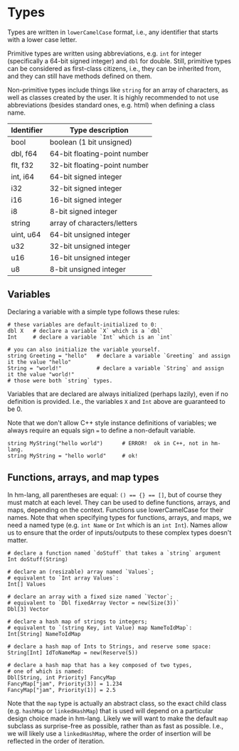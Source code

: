 # Types

Types are written in `lowerCamelCase` format, i.e., any identifier
that starts with a lower case letter.

Primitive types are written using abbreviations, e.g. `int` for integer
(specifically a 64-bit signed integer) and `dbl` for double.  Still,
primitive types can be considered as first-class citizens, i.e., they
can be inherited from, and they can still have methods defined on them.

Non-primitive types include things like `string` for an array of
characters, as well as classes created by the user.  It is highly
recommended to not use abbreviations (besides standard ones, e.g. html)
when defining a class name.

| Identifier | Type description             |
|------------|------------------------------|
| bool       | boolean (1 bit unsigned)     |
| dbl, f64   | 64-bit floating-point number |
| flt, f32   | 32-bit floating-point number |
| int, i64   | 64-bit signed integer        |
| i32        | 32-bit signed integer        |
| i16        | 16-bit signed integer        |
| i8         | 8-bit signed integer         |
| string     | array of characters/letters  |
| uint, u64  | 64-bit unsigned integer      |
| u32        | 32-bit unsigned integer      |
| u16        | 16-bit unsigned integer      |
| u8         | 8-bit unsigned integer       |

## Variables

Declaring a variable with a simple type follows these rules:

```
# these variables are default-initialized to 0:
dbl X   # declare a variable `X` which is a `dbl`
Int     # declare a variable `Int` which is an `int`

# you can also initialize the variable yourself.
string Greeting = "hello"   # declare a variable `Greeting` and assign it the value "hello"
String = "world!"           # declare a variable `String` and assign it the value "world!"
# those were both `string` types.
```

Variables that are declared are always initialized (perhaps lazily),
even if no definition is provided.  I.e., the variables `X` and `Int`
above are guaranteed to be 0.

Note that we don't allow C++ style instance definitions of variables;
we always require an equals sign `=` to define a non-default variable.

```
string MyString("hello world")      # ERROR!  ok in C++, not in hm-lang.
string MyString = "hello world"     # ok!
```

## Functions, arrays, and map types

In hm-lang, all parentheses are equal: `() == {} == []`, but of course
they must match at each level.  They can be used to define functions,
arrays, and maps, depending on the context.  Functions use lowerCamelCase
for their names.  Note that when specifying types for functions, arrays,
and maps, we need a named type (e.g. `int Name` or `Int` which is an `int Int`).
Names allow us to ensure that the order of inputs/outputs to these complex types
doesn't matter.

```
# declare a function named `doStuff` that takes a `string` argument
Int doStuff(String)

# declare an (resizable) array named `Values`;
# equivalent to `Int array Values`:
Int[] Values

# declare an array with a fixed size named `Vector`;
# equivalent to `Dbl fixedArray Vector = new(Size(3))`
Dbl[3] Vector

# declare a hash map of strings to integers;
# equivalent to `(string Key, int Value) map NameToIdMap`:
Int[String] NameToIdMap

# declare a hash map of Ints to Strings, and reserve some space:
String[Int] IdToNameMap = new(Reserve(5))

# declare a hash map that has a key composed of two types,
# one of which is named:
Dbl[String, int Priority] FancyMap
FancyMap["jam", Priority(3)] = 1.234
FancyMap["jam", Priority(1)] = 2.5
```

Note that the `map` type is actually an abstract class, so the exact
child class (e.g. `hashMap` or `linkedHashMap`) that is used will
depend on a particular design choice made in hm-lang.  Likely we will
want to make the default `map` subclass as surprise-free as possible,
rather than as fast as possible.  I.e., we will likely use a
`linkedHashMap`, where the order of insertion will be reflected in the
order of iteration.
